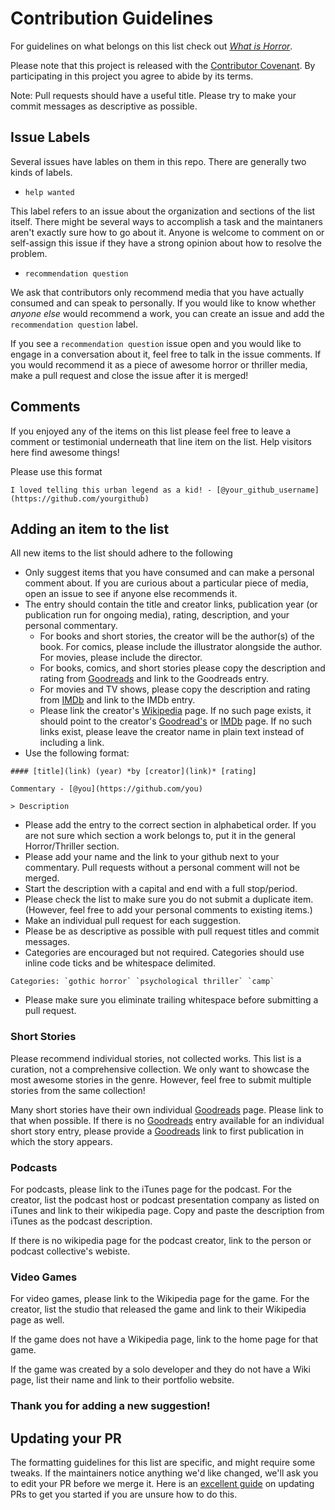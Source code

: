 # Contribution Guidelines

For guidelines on what belongs on this list check out *[What is Horror](what_is_horror.md)*.

Please note that this project is released with the [Contributor Covenant](CODE_OF_CONDUCT.md). By participating in this project you agree to abide by its terms.

Note: Pull requests should have a useful title. Please try to make your commit messages as descriptive as possible.

## Issue Labels

Several issues have lables on them in this repo. There are generally two kinds of labels.

- `help wanted`

This label refers to an issue about the organization and sections of the list itself. There might be several ways to accomplish a task and the maintaners aren't exactly sure how to go about it. Anyone is welcome to comment on or self-assign this issue if they have a strong opinion about how to resolve the problem.

- `recommendation question`

We ask that contributors only recommend media that you have actually consumed and can speak to personally. If you would like to know whether *anyone else* would recommend a work, you can create an issue and add the `recommendation question` label.

If you see a `recommendation question` issue open and you would like to engage in a conversation about it, feel free to talk in the issue comments. If you would recommend it as a piece of awesome horror or thriller media, make a pull request and close the issue after it is merged!

## Comments

If you enjoyed any of the items on this list please feel free to leave a comment or testimonial underneath that line item on the list. Help visitors here find awesome things!

Please use this format

```
I loved telling this urban legend as a kid! - [@your_github_username](https://github.com/yourgithub)
```

## Adding an item to the list

All new items to the list should adhere to the following

- Only suggest items that you have consumed and can make a personal comment about. If you are curious about a particular piece of media, open an issue to see if anyone else recommends it.
- The entry should contain the title and creator links, publication year (or publication run for ongoing media), rating, description, and your personal commentary.
	- For books and short stories, the creator will be the author(s) of the book. For comics, please include the illustrator alongside the author. For movies, please include the director.
	- For books, comics, and short stories please copy the description and rating from [Goodreads](https://goodreads.com) and link to the Goodreads entry.
	- For movies and TV shows, please copy the description and rating from [IMDb](https://imdb.com) and link to the IMDb entry.
	- Please link the creator's [Wikipedia](https://wikipedia.org) page. If no such page exists, it should point to the creator's [Goodread's](https://goodreads.com) or [IMDb](https://imdb.com) page. If no such links exist, please leave the creator name in plain text instead of including a link.
- Use the following format:

```
#### [title](link) (year) *by [creator](link)* [rating]

Commentary - [@you](https://github.com/you)

> Description
```

- Please add the entry to the correct section in alphabetical order. If you are not sure which section a work belongs to, put it in the general Horror/Thriller section.
- Please add your name and the link to your github next to your commentary. Pull requests without a personal comment will not be merged.
- Start the description with a capital and end with a full stop/period.
- Please check the list to make sure you do not submit a duplicate item. (However, feel free to add your personal comments to existing items.)
- Make an individual pull request for each suggestion.
- Please be as descriptive as possible with pull request titles and commit messages.
- Categories are encouraged but not required. Categories should use inline code ticks and be whitespace delimited.

```
Categories: `gothic horror` `psychological thriller` `camp`
```
- Please make sure you eliminate trailing whitespace before submitting a pull request.

### Short Stories

Please recommend individual stories, not collected works. This list is a curation, not a comprehensive collection. We only want to showcase the most awesome stories in the genre. However, feel free to submit multiple stories from the same collection!

Many short stories have their own individual [Goodreads](https://goodreads.com) page. Please link to that when possible. If there is no [Goodreads](https://goodreads.com) entry available for an individual short story entry, please provide a [Goodreads](https://goodreads.com) link to first publication in which the story appears.

### Podcasts

For podcasts, please link to the iTunes page for the podcast. For the creator, list the podcast host or podcast presentation company as listed on iTunes and link to their wikipedia page. Copy and paste the description from iTunes as the podcast description.

If there is no wikipedia page for the podcast creator, link to the person or podcast collective's webiste.

### Video Games

For video games, please link to the Wikipedia page for the game. For the creator, list the studio that released the game and link to their Wikipedia page as well.

If the game does not have a Wikipedia page, link to the home page for that game.

If the game was created by a solo developer and they do not have a Wiki page, list their name and link to their portfolio website.

### Thank you for adding a new suggestion!

## Updating your PR

The formatting guidelines for this list are specific, and might require some tweaks. If the maintainers notice anything we'd like changed, we'll ask you to edit your PR before we merge it. Here is an [excellent guide](https://github.com/RichardLitt/knowledge/blob/master/amending-a-commit-guide.md) on updating PRs to get you started if you are unsure how to do this.
